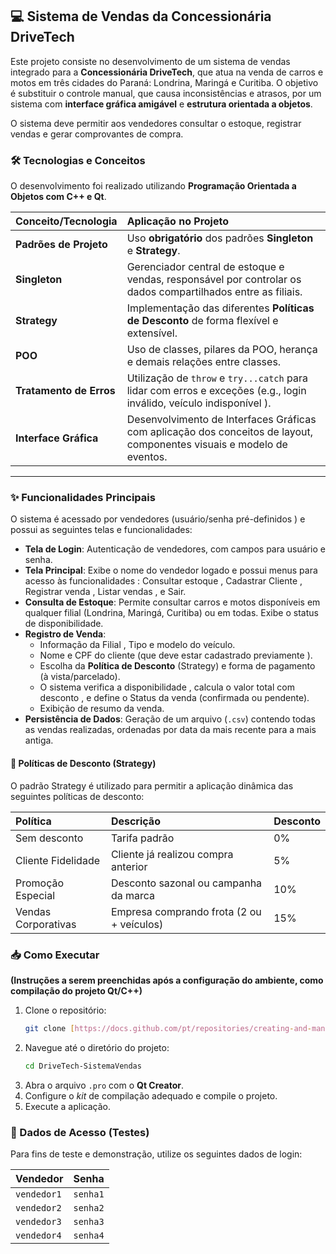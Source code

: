 ## 💻 Sistema de Vendas da Concessionária DriveTech

Este projeto consiste no desenvolvimento de um sistema de vendas integrado para a **Concessionária DriveTech**, que atua na venda de carros e motos em três cidades do Paraná: Londrina, Maringá e Curitiba. O objetivo é substituir o controle manual, que causa inconsistências e atrasos, por um sistema com **interface gráfica amigável** e **estrutura orientada a objetos**.

O sistema deve permitir aos vendedores consultar o estoque, registrar vendas e gerar comprovantes de compra.

### 🛠️ Tecnologias e Conceitos

O desenvolvimento foi realizado utilizando **Programação Orientada a Objetos com C++ e Qt**.

| Conceito/Tecnologia | Aplicação no Projeto |
| :--- | :--- |
| **Padrões de Projeto** | Uso **obrigatório** dos padrões **Singleton** e **Strategy**. |
| **Singleton** | Gerenciador central de estoque e vendas, responsável por controlar os dados compartilhados entre as filiais. |
| **Strategy** | Implementação das diferentes **Políticas de Desconto** de forma flexível e extensível. |
| **POO** | Uso de classes, pilares da POO, herança e demais relações entre classes. |
| **Tratamento de Erros** | Utilização de `throw` e `try...catch` para lidar com erros e exceções (e.g., login inválido, veículo indisponível ). |
| **Interface Gráfica** | Desenvolvimento de Interfaces Gráficas com aplicação dos conceitos de layout, componentes visuais e modelo de eventos. |

---

### ✨ Funcionalidades Principais

O sistema é acessado por vendedores (usuário/senha pré-definidos ) e possui as seguintes telas e funcionalidades:

* **Tela de Login**: Autenticação de vendedores, com campos para usuário e senha.
* **Tela Principal**: Exibe o nome do vendedor logado e possui menus para acesso às funcionalidades : Consultar estoque , Cadastrar Cliente , Registrar venda , Listar vendas , e Sair.
* **Consulta de Estoque**: Permite consultar carros e motos disponíveis em qualquer filial (Londrina, Maringá, Curitiba) ou em todas. Exibe o status de disponibilidade.
* **Registro de Venda**:
    * Informação da Filial , Tipo e modelo do veículo.
    * Nome e CPF do cliente (que deve estar cadastrado previamente ).
    * Escolha da **Política de Desconto** (Strategy) e forma de pagamento (à vista/parcelado).
    * O sistema verifica a disponibilidade , calcula o valor total com desconto , e define o Status da venda (confirmada ou pendente).
    * Exibição de resumo da venda.
* **Persistência de Dados**: Geração de um arquivo (`.csv`) contendo todas as vendas realizadas, ordenadas por data da mais recente para a mais antiga.

#### 🛒 Políticas de Desconto (Strategy)

O padrão Strategy é utilizado para permitir a aplicação dinâmica das seguintes políticas de desconto:

| Política | Descrição | Desconto |
| :--- | :--- | :--- |
| Sem desconto | Tarifa padrão | 0% |
| Cliente Fidelidade | Cliente já realizou compra anterior | 5% |
| Promoção Especial | Desconto sazonal ou campanha da marca | 10% |
| Vendas Corporativas | Empresa comprando frota (2 ou + veículos) | 15% |

### 📥 Como Executar

**(Instruções a serem preenchidas após a configuração do ambiente, como compilação do projeto Qt/C++)**

1.  Clone o repositório:
    ```bash
    git clone [https://docs.github.com/pt/repositories/creating-and-managing-repositories/about-repositories](https://docs.github.com/pt/repositories/creating-and-managing-repositories/about-repositories)
    ```
2.  Navegue até o diretório do projeto:
    ```bash
    cd DriveTech-SistemaVendas
    ```
3.  Abra o arquivo `.pro` com o **Qt Creator**.
4.  Configure o *kit* de compilação adequado e compile o projeto.
5.  Execute a aplicação.

### 👥 Dados de Acesso (Testes)

Para fins de teste e demonstração, utilize os seguintes dados de login:

| Vendedor | Senha |
| :--- | :--- |
| `vendedor1` | `senha1`  |
| `vendedor2` | `senha2`  |
| `vendedor3` | `senha3`  |
| `vendedor4` | `senha4`  |
